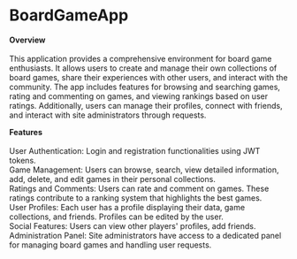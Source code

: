 # BoardGameApp
<b>Overview</b><br /><br />
This application provides a comprehensive environment for board game enthusiasts. It allows users to create and manage their own collections of board games, share their experiences with other users, and interact with the community. The app includes features for browsing and searching games, rating and commenting on games, and viewing rankings based on user ratings. Additionally, users can manage their profiles, connect with friends, and interact with site administrators through requests.

<b>Features</b><br /><br />
User Authentication: Login and registration functionalities using JWT tokens. <br />
Game Management: Users can browse, search, view detailed information, add, delete, and edit games in their personal collections.<br />
Ratings and Comments: Users can rate and comment on games. These ratings contribute to a ranking system that highlights the best games.<br />
User Profiles: Each user has a profile displaying their data, game collections, and friends. Profiles can be edited by the user.<br />
Social Features: Users can view other players' profiles, add friends.<br />
Administration Panel: Site administrators have access to a dedicated panel for managing board games and handling user requests.<br />

